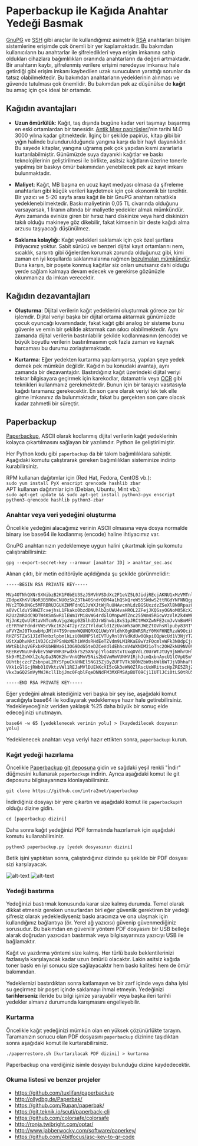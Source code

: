 # Paperbackup ile Kağıda Anahtar Yedeği Basmak

[GnuPG](gpg-anahtar-uretimi.md) ve [SSH](https://en.wikipedia.org/wiki/Secure_Shell) gibi araçlar ile kullandığımız asimetrik [RSA](https://en.wikipedia.org/wiki/RSA_(cryptosystem)) anahtarları bilişim sistemlerine erişimde çok önemli bir yer kaplamaktadır. Bu bakımdan kullanıcıların bu anahtarlar ile şifreledikleri veya erişim imkanına sahip oldukları cihazlara bağımlılıkları oranında anahtarların da değeri artmaktadır. Bir anahtarın kaybı, şifrelenmiş verilere erişimi neredeyse imkansız hale getirdiği gibi erişim imkanı kaybedilen uzak sunucuların yarattığı sorunlar da tatsız olabilmektedir. Bu bakımdan anahtarların yedeklerinin alınması ve güvende tutulması çok önemlidir. Bu bakımdan pek az düşünülse de **kağıt** bu amaç için çok ideal bir ortamdır.

## Kağıdın avantajları

* __Uzun ömürlülük__: Kağıt, taş dışında bugüne kadar veri taşımayı başarmış en eski ortamlardan bir tanesidir. [Antik Mısır papirüsleri](https://en.wikipedia.org/wiki/History_of_writing#Writing_materials)'nin tarihi M.Ö 3000 yılına kadar gitmektedir. İlginç bir şekilde papirüs, kitap gibi bir yığın halinde bulundurulduğunda yangına karşı da bir hayli dayanıklıdır. Bu sayede kitaplar, yangına uğramış pek çok yapıdan kısmi zararlarla kurtarılabilmiştir. Günümüzde suya dayanıklı kağıtlar ve baskı teknolojilerinin geliştirilmesi ile birlikte, asitsiz kağıtların üzerine tonerle yapılmış bir baskıyı ömür bakımından yenebilecek pek az kayıt imkanı bulunmaktadır.

* __Maliyet__: Kağıt, MB başına en ucuz kayıt medyası olmasa da şifreleme anahtarları gibi küçük verileri kaydetmek için çok ekonomik bir tercihtir. Bir yazıcı ve 5-20 sayfa arası kağıt ile bir GnuPG anahtarı rahatlıkla yedeklenebilmektedir. Baskı maliyetinin 0,05 TL civarında olduğunu varsayarsak, 1 liranın altında bir maliyetle yedekler almak mümkündür. Aynı zamanda evinize giren bir hırsız hard diskinize veya hard diskinizin takılı olduğu makineye göz dikebilir, fakat kimsenin bir deste kağıdı alma arzusu taşıyacağı düşünülmez.

* __Saklama kolaylığı__: Kağıt yedekleri saklamak için çok özel şartlara ihtiyacınız yoktur. Sabit sürücü ve benzeri dijital kayıt ortamlarını nem, sıcaklık, sarsıntı gibi öğelerden korumak zorunda olduğunuz gibi, kimi zaman en iyi koşullarda saklanmalarına rağmen [bozulmaları mümkündür](https://www.backblaze.com/blog/hard-drive-failure-rates-q1-2017/). Buna karşın, bir poşete konmuş kağıtlar siz onları unutsanız dahi olduğu yerde sağlam kalmaya devam edecek ve gerekirse gözünüzle okunmanıza da imkan verecektir.

## Kağıdın dezavantajları

* __Oluşturma__: Dijital verilerin kağıt yedeklerini oluşturmak görece zor bir işlemdir. Dijital veriyi başka bir dijital ortama aktarmak günümüzde çocuk oyuncağı kıvamındadır, fakat kağıt gibi analog bir sisteme bunu güvenle ve emin bir şekilde aktarmak can sıkıcı olabilmektedir. Aynı zamanda dijital verilerin bastırılabilir şekilde kodlanmasının (encode) ve büyük boyutlu verilerin bastırılmasının çok fazla zaman ve kaynak harcaması bu durumu zorlaştırmaktadır.

* __Kurtarma__: Eğer yedekten kurtarma yapılamıyorsa, yapılan şeye yedek demek pek mümkün değildir. Kağıdın bu konudaki avantajı, aynı zamanda bir dezavantajdır. Bastırdığınız kağıt üzerindeki dijital veriyi tekrar bilgisayara geçirmek için karekodlar, datamatrix veya [OCR](https://en.wikipedia.org/wiki/Optical_character_recognition) gibi teknikleri kullanmanız gerekmektedir. Bunun için bir tarayıcı vasıtasıyla kağıdı taramanız gerekecektir. En son çare olarak veriyi tek tek elle girme imkanınız da bulunmaktadır, fakat bu gerçekten son çare olacak kadar zahmetli bir süreçtir.

## Paperbackup

[Paperbackup](https://github.com/intra2net/paperbackup), ASCII olarak kodlanmış dijital verilerin kağıt yedeklerinin kolayca çıkartılmasını sağlayan bir yazılımdır. Python ile geliştirilmiştir.

Her Python kodu gibi `paperbackup` da bir takım bağımlılıklara sahiptir. Aşağıdaki komutu çalıştırarak gereken bağımlılıkları sisteminize indirip kurabilirsiniz.

RPM kullanan dağıtımlar için (Red Hat, Fedora, CentOS vb.):  
`sudo yum install PyX enscript qrencode hashlib zbar`  
APT kullanan dağıtımlar için (Debian, Ubuntu, Mint vb.):  
`sudo apt-get update && sudo apt-get install python3-pyx enscript python3-qrencode hashlib python3-zbar`

### Anahtar veya veri yedeğini oluşturma

Öncelikle yedeğini alacağımız verinin ASCII olmasına veya dosya normalde binary ise base64 ile kodlanmış (encode) haline ihtiyacımız var.

GnuPG anahtarınızın yedeklemeye uygun halini çıkartmak için şu komutu çalıştırabilirsiniz:

`gpg --export-secret-key --armour [anahtar ID] > anahtar_sec.asc`

Alınan çıktı, bir metin editörüyle açıldığında şu şekilde görünmelidir:

```
-----BEGIN RSA PRIVATE KEY-----

MVp4OTNhQXNrSXNibzB2K1F0bEU3SzJ5MVhVSDdXc2F1eVZ5L0JidjREcjAKNU1xMzVMTnl0TDZp
ZDdpeXhKVlNoR3B5R0xCNU0zSkZ3Tk40SndrODM4a1hQSkQreW55SWdwS2ttRGdYNFNNQgpqSmxZ
MVc2TDk0NGc5MFRBRUJGUXZHMFdnQ1JzWXJtWjRuUHAvcmhLdzBGSUxzdzZSeXlBN0RpazQ2R0ND
a0VvClduYS9WZTcxejhsL1Fkako0bzdDNUhlb2pUWU4vaHROL2ZFejJKQSsyOGNoM05KcXZGUEtB
R2UzZmROdC9DTW4KSm5wR1lEWm1YMi8vWG4rdGlOMnpwWTZnc255Wm45RGcwVzVlK2k4WWRmdS9K
NjJnKzQvUlRtaVNTcmNuVjgzWgp0ZGlhdDJrWGhwbi8xS1pJRCtMWXZwNFE2cmJvVnBmMFhhTHJI
cEFRYnFFdndrVW5rVkc1K2c4T2prZzZTYlduCld1ZzUvaWh3a0RJWEZtOVhsRlpuby83RTY1V2Yr
aFVYZmJ0TkxwbHpJMlV4TS9remxWQUNQRXQ1UWpYVldhK0gKOWRSRzY0MXFHNERzaW9Oci8wQkIr
RHZFSTZaS1JIdTNnbzlpbmlkLzU0WUNPSldIVTUyRnl0YVdKdUw0QkpiOQpWcUd1V3NjYTZXejEw
UStXaDhvNkt1V0JCc2VPSnNxMEhiWVdsRHdEeTZVdm9LM1RKaE8wYzFQcmlvWFk3N0dpCjd5UXZs
WWtEb1hqVGFxbXRUbHBWaG13OG9DdG5teDZCeVdldEhhcmV4WXNIM21oTnc2OHZkNU9NV0V2ak1m
REEKeVNuUFdvbEV5WFVWR3FwdXkrS25XNnpjYlo4UStxTUxqOVdLZ0UrWTJtUy9jNHhrOHlmZzRx
Sk9rM1ZnWXl2cApDa3NOK2hrVnVQMnV5Nis2bGVmMmVUNHV1RjhJcmQxbnAycU1lOVpUSmY0Zndp
QUhtbjczcFZsbnpaL2RYSFpuCkVHNEl5NG15ZjByZUFTVTk3U0NZbW9sbWl6WTJjVDhhaFFOVWU4
VXk1cGlGcjRWb01OVktzVWl1REJaMVlDUEkKcXI5cGk3eWN0ZlRscUxWRitscHpZRE5ZRjZtK0JH
Vkx3aGQ2SmVyMWJKcllIbjJmc0FqblFqeDNNdFM3MXFMSApBUT09Cj1IUTlJCi0tLS0tRU5EIFBH

-----END RSA PRIVATE KEY-----
```

Eğer yedeğini almak istediğiniz veri başka bir şey ise, aşağıdaki komut aracılığıyla base64 ile kodlayarak yedeklemeye hazır hale getirebilirsiniz. Yedekleyeceğiniz veriden yaklaşık %25 daha büyük bir sonuç elde edeceğinizi unutmayın.

`base64 -w 65 [yedeklenecek verinin yolu] > [kaydedilecek dosyanın yolu]`

Yedeklenecek anahtarı veya veriyi hazır ettikten sonra, `paperbackup`ı kurun.

### Kağıt yedeği hazırlama

Öncelikle [Paperbackup git deposuna](https://github.com/intra2net/paperbackup) gidin ve sağdaki yeşil renkli "İndir" düğmesini kullanarak `paperbackup`ı indirin. Ayrıca aşağıdaki komut ile git deposunu bilgisayarınıza klonlayabilirsiniz.

`git clone https://github.com/intra2net/paperbackup`

İndirdiğiniz dosyayı bir yere çıkartın ve aşağıdaki komut ile `paperbackup`ın olduğu dizine gidin.

`cd [paperbackup dizini]`

Daha sonra kağıt yedeğinizi PDF formatında hazırlamak için aşağıdaki komutu kullanabilirsiniz.

`python3 paperbackup.py [yedek dosyasının dizini]`

Betik işini yaptıktan sonra, çalıştırdığınız dizinde şu şekilde bir PDF dosyası sizi karşılayacak.

![alt-text](paperbackup/paperbackup1.png "Karekodlar")
![alt-text](paperbackup/paperbackup2.png "ASCII Yedek")

### Yedeği bastırma

Yedeğinizi bastırmak konusunda karar size kalmış durumda. Temel olarak dikkat etmeniz gereken unsurlardan biri eğer güvenlik gerektiren bir yedeği şifresiz olarak yedeklediyseniz baskı aracınıza ve ona ulaşmak için kullandığınız bağlantıya (ör. Yerel ağ yazıcısı) güvenip güvenmediğiniz sorusudur. Bu bakımdan en güvenilir yöntem PDF dosyasını bir USB belleğe alarak doğrudan yazıcıdan bastırmak veya bilgisayarınıza yazıcıyı USB ile bağlamaktır.

Kağıt ve yazdırma yöntemi size kalmış. Her türlü baskı beklentilerinizi fazlasıyla karşılayacak kadar uzun ömürlü olacaktır. Lakin asitsiz kağıda toner baskı en iyi sonucu size sağlayacaktır hem baskı kalitesi hem de ömür bakımından.

Yedeklernizi bastırdıktan sonra katlamayın ve bir zarf içinde veya daha iyisi su geçirmez bir poşet içinde saklamayı ihmal etmeyin. Yedeğinizi **tarihlerseniz** ileride bu bilgi işinize yarayabilir veya başka ileri tarihli yedekler almanız durumunda karışmasını engelleyebilir.

### Kurtarma

Öncelikle kağıt yedeğinizi mümkün olan en yüksek çözünürlükte tarayın. Taramanızın sonucu olan PDF dosyasını `paperbackup` dizinine taşıdıktan sonra aşağıdaki komut ile kurtarabilirsiniz.

`./paperrestore.sh [kurtarılacak PDF dizini] > kurtarma`

Paperbackup ona verdiğiniz isimle dosyayı bulunduğu dizine kaydedecektir.

### Okuma listesi ve benzer projeler

* <https://github.com/tuxlifan/paperbackup>
* <http://ollydbg.de/Paperbak/>
* <https://github.com/Rupan/paperbak/>
* <https://git.teknik.io/scuti/paperback-cli>
* <https://github.com/colorsafe/colorsafe>
* <http://ronja.twibright.com/optar/>
* <http://www.jabberwocky.com/software/paperkey/>
* <https://github.com/4bitfocus/asc-key-to-qr-code>
